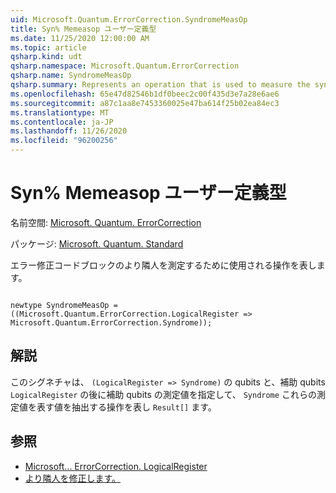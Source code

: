 ```yaml
---
uid: Microsoft.Quantum.ErrorCorrection.SyndromeMeasOp
title: Syn% Memeasop ユーザー定義型
ms.date: 11/25/2020 12:00:00 AM
ms.topic: article
qsharp.kind: udt
qsharp.namespace: Microsoft.Quantum.ErrorCorrection
qsharp.name: SyndromeMeasOp
qsharp.summary: Represents an operation that is used to measure the syndrome of an error-correcting code block.
ms.openlocfilehash: 65e47d82546b1df0beec2c00f435d3e7a28e6ae6
ms.sourcegitcommit: a87c1aa8e7453360025e47ba614f25b02ea84ec3
ms.translationtype: MT
ms.contentlocale: ja-JP
ms.lasthandoff: 11/26/2020
ms.locfileid: "96200256"
---
```

# <a name="syndromemeasop-user-defined-type"></a>Syn% Memeasop ユーザー定義型

名前空間: [Microsoft. Quantum. ErrorCorrection](xref:Microsoft.Quantum.ErrorCorrection)

パッケージ: [Microsoft. Quantum. Standard](https://nuget.org/packages/Microsoft.Quantum.Standard)


エラー修正コードブロックのより隣人を測定するために使用される操作を表します。

```qsharp

newtype SyndromeMeasOp = ((Microsoft.Quantum.ErrorCorrection.LogicalRegister => Microsoft.Quantum.ErrorCorrection.Syndrome));
```



## <a name="remarks"></a>解説

このシグネチャは、 `(LogicalRegister => Syndrome)` の qubits と、補助 qubits `LogicalRegister` の後に補助 qubits の測定値を指定して、 `Syndrome` これらの測定値を表す値を抽出する操作を表し `Result[]` ます。

## <a name="see-also"></a>参照

- [Microsoft... ErrorCorrection. LogicalRegister](xref:Microsoft.Quantum.ErrorCorrection.LogicalRegister)
- [より隣人を修正します。](xref:Microsoft.Quantum.ErrorCorrection.Syndrome)